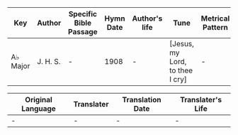 Key | Author   | Specific Bible Passage     |Hymn Date |Author's life |Tune |Metrical Pattern   |Composer/Source
-- | --------- | ---------------------------|----------|--------------|-----|-------------------|-------------  
A♭ Major |J. H. S. |- |1908 |- |[Jesus, my Lord, to thee I cry] |- |J. H. Stockton

Original Language | Translater | Translation Date   | Translater's Life  
----------------- | --------- | --------------------|-------------     
\- |- |- |-
